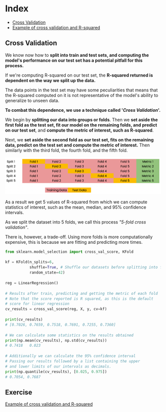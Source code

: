 <h1>Index</h1>

<ul>
    <li>
        <a href="#cross_validation">
            Cross Validation
        </a>
    </li>
    <li>
        <a href="#exercise_cross_val_with_linear_regression">
            Example of cross validation and R-squared
        </a>
    </li>
</ul>

<h2 id="cross_validation">Cross Validation</h2>

We know now how to __split into train and test sets, and computing the model's 
performance on our test set has a potential pitfall for this process.__

If we're computing R-squared on our test set, the __R-squared returned is 
dependent on the way we split up the data.__

The data points in the test set may have some peculiarities that means that 
the R-squared computed on it is not representative of the model's ability 
to generalize to unseen data.

__To combat this dependence, we use a technique called '_Cross Validation_'.__

We begin by __splitting our data into groups or folds__. Then we __set aside the first fold 
as the test set, fit our model on the remaining folds, and predict on our test set__, 
and __compute the metric of interest, such as R-squared__.

Next, we __set aside the second fold as our test set, fits on the remaining data, 
predict on the test set and compute the metric of interest.__ Then similarly with the 
third fold, the fourth fold, and the fifth fold.

![k folds](imgs/kfolds.png)

As a result we get 5 values of R-squared from which we can compute statistics of interest, 
such as the mean, median, and 95% confidence intervals.

As we split the dataset into 5 folds, we call this process _"5-fold cross validation"_. 

There is, however, a trade-off. Using more folds is more computationally expensive, 
this is because we are fitting and predicting more times.

```python
from sklearn.model_selection import cross_val_score, KFold

kf = KFold(n_splits=6,
           shuffle=True, # Shuffle our datasets before splitting into folds
           random_state=42)

reg = LinearRegression()

# Results after train, predicting and getting the metric of each fold
# Note that the score reported is R squared, as this is the default
# score for linear regression
cv_results = cross_val_score(reg, X, y, cv=kf)

print(cv_results)
# [0.7026, 0.7659, 0.7518, 0.7691, 0.7255, 0.7360]

# We can calculate some statistics on the results obtained
print(np.mean(cv_results), np.std(cv_results))
# 0.7418   0.023

# Additionally we can calculate the 95% confidence interval
# Passing our results followed by a list containing the upper 
# and lower limits of our intervals as decimals.
print(np.quantile(cv_results), [0.025, 0.975])
# 0.7054, 0.7687
```

<h2 id="exercise_cross_val_with_linear_regression">Exercise </h2>

<a href="https://github.com/franciscosanchezoliver/machine_learning_training/blob/main/regression/02_cross_val_for_r_squared.py">
Example of cross validation and R-squared
</a>